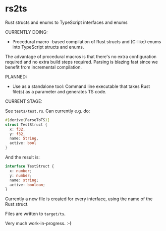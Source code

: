 # rs2ts
Rust structs and enums to TypeScript interfaces and enums 

CURRENTLY DOING:

* Procedural macro -based compilation of Rust structs and (C-like) enums into TypeScript structs and enums.

The advantage of procedural macros is that there's no extra configuration required and no extra build steps required. Parsing is blazing fast since we benefit from incremental compilation.

PLANNED:

* Use as a standalone tool: Command line executable that takes Rust file(s) as a parameter and generates TS code.

CURRENT STAGE:

See `tests/test.rs`. Can currently e.g. do:

```rust
#[derive(ParseToTS)]
struct TestStruct {
  x: f32,
  y: f32,
  name: String,
  active: bool
}
```

And the result is:

```typescript
interface TestStruct {
  x: number;
  y: number;
  name: string;
  active: boolean;
}
```

Currently a new file is created for every interface, using the name of the Rust struct.

Files are written to `target/ts`.

Very much work-in-progress. :-)

